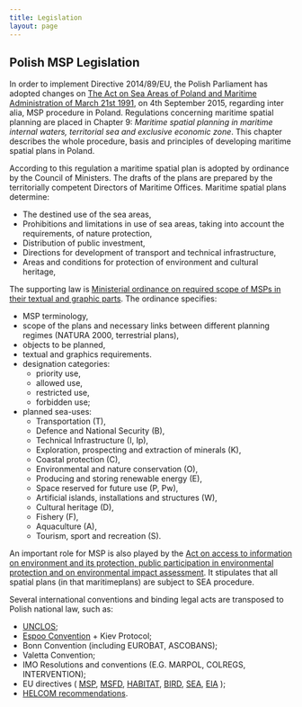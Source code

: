 ```yaml
---
title: Legislation
layout: page
---
```



## Polish MSP Legislation

In order to implement Directive 2014/89/EU, the Polish Parliament has adopted changes on
[The Act on Sea Areas of Poland and Maritime Administration of
March 21st 1991](http://prawo.sejm.gov.pl/isap.nsf/DocDetails.xsp?id=WDU19910320131), on 4th
September 2015, regarding inter alia, MSP procedure in Poland. Regulations concerning
maritime spatial planning are placed in Chapter 9: *Maritime spatial planning in maritime
internal waters, territorial sea and exclusive economic zone*. This chapter describes the
whole procedure, basis and principles of developing maritime spatial plans in Poland.

According to this regulation a maritime spatial plan is adopted by ordinance by the Council of Ministers. The drafts of the
plans are prepared by the territorially competent Directors of Maritime Offices.
Maritime spatial plans determine:

- The destined use of the sea areas,
- Prohibitions and limitations in use of sea areas, taking into account the requirements,
  of nature protection,
- Distribution of public investment,
- Directions for development of transport and technical infrastructure,
- Areas and conditions for protection of environment and cultural heritage,

The supporting law is [Ministerial ordinance on required scope of MSPs in their textual
and graphic parts](http://prawo.sejm.gov.pl/isap.nsf/DocDetails.xsp?id=WDU20170001025).
The ordinance specifies:

- MSP terminology,
- scope of the plans and necessary links between different planning regimes (NATURA
2000, terrestrial plans),
- objects to be planned,
- textual and graphics requirements.
- designation categories:
  - priority use,
  - allowed use,
  - restricted use,
  - forbidden use;
- planned sea-uses:
  - Transportation (T),
  - Defence and National Security (B),
  - Technical Infrastructure (I, Ip),
  - Exploration, prospecting and extraction of minerals (K),
  - Coastal protection (C),
  - Environmental and nature conservation (O),
  - Producing and storing renewable energy (E),
  - Space reserved for future use (P, Pw),
  - Artificial islands, installations and structures (W),
  - Cultural heritage (D),
  - Fishery (F),
  - Aquaculture (A),
  - Tourism, sport and recreation (S).

An important role for MSP is also played by the [Act on access to information on
environment and its protection, public participation in environmental protection and on
environmental impact assessment](http://prawo.sejm.gov.pl/isap.nsf/DocDetails.xsp?id=WDU20081991227). 
It stipulates that all spatial plans (in that maritimeplans) are subject to SEA procedure.

Several international conventions and binding legal acts 
are transposed to Polish national law, such as:

- [UNCLOS](https://www.un.org/Depts/los/convention_agreements/texts/unclos/UNCLOS-TOC.htm);
- [Espoo Convention](https://www.unece.org/env/eia/eia.html) + Kiev Protocol;
- Bonn Convention (including EUROBAT, ASCOBANS);
- Valetta Convention;
- IMO Resolutions and conventions (E.G. MARPOL, COLREGS, INTERVENTION);
- EU directives (
  [MSP](https://eur-lex.europa.eu/legal-content/EN/TXT/?uri=celex%3A32014L0089),
  [MSFD](https://eur-lex.europa.eu/legal-content/EN/TXT/?uri=CELEX%3A52016PC0593),
  [HABITAT](https://eur-lex.europa.eu/legal-content/EN/TXT/?uri=CELEX%3A31992L0043),
  [BIRD](https://eur-lex.europa.eu/legal-content/EN/TXT/?uri=CELEX%3A32009L0147),
  [SEA](https://eur-lex.europa.eu/legal-content/EN/TXT/?uri=CELEX%3A32001L0042),
  [EIA](https://eur-lex.europa.eu/legal-content/EN/TXT/?uri=celex%3A32014L0052)
  );
- [HELCOM recommendations](https://vasab.org/theme-posts/maritimespatial-planning/helcom-vasab-msp-wg/).

